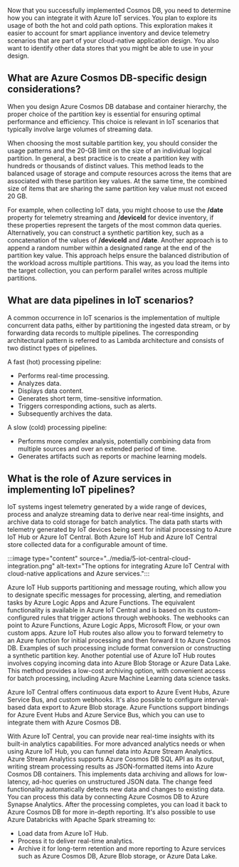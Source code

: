 ﻿Now that you successfully implemented Cosmos DB, you need to determine how you can integrate it with Azure IoT services. You plan to explore its usage of both the hot and cold path options. This exploration makes it easier to account for smart appliance inventory and device telemetry scenarios that are part of your cloud-native application design. You also want to identify other data stores that you might be able to use in your design.

## What are Azure Cosmos DB-specific design considerations?

When you design Azure Cosmos DB database and container hierarchy, the proper choice of the partition key is essential for ensuring optimal performance and efficiency. This choice is relevant in IoT scenarios that typically involve large volumes of streaming data.

When choosing the most suitable partition key, you should consider the usage patterns and the 20-GB limit on the size of an individual logical partition. In general, a best practice is to create a partition key with hundreds or thousands of distinct values. This method leads to the balanced usage of storage and compute resources across the items that are associated with these partition key values. At the same time, the combined size of items that are sharing the same partition key value must not exceed 20 GB.

For example, when collecting IoT data, you might choose to use the **/date** property for telemetry streaming and **/deviceId** for device inventory, if these properties represent the targets of the most common data queries. Alternatively, you can construct a synthetic partition key, such as a concatenation of the values of **/deviceId** and **/date**. Another approach is to append a random number within a designated range at the end of the partition key value. This approach helps ensure the balanced distribution of the workload across multiple partitions. This way, as you load the items into the target collection, you can perform parallel writes across multiple partitions.

## What are data pipelines in IoT scenarios?

A common occurrence in IoT scenarios is the implementation of multiple concurrent data paths, either by partitioning the ingested data stream, or by forwarding data records to multiple pipelines. The corresponding architectural pattern is referred to as Lambda architecture and consists of two distinct types of pipelines.

A fast (hot) processing pipeline:

- Performs real-time processing.
- Analyzes data.
- Displays data content.
- Generates short term, time-sensitive information.
- Triggers corresponding actions, such as alerts.
- Subsequently archives the data.

A slow (cold) processing pipeline:

- Performs more complex analysis, potentially combining data from multiple sources and over an extended period of time.
- Generates artifacts such as reports or machine learning models.

## What is the role of Azure services in implementing IoT pipelines?

IoT systems ingest telemetry generated by a wide range of devices, process and analyze streaming data to derive near real-time insights, and archive data to cold storage for batch analytics. The data path starts with telemetry generated by IoT devices being sent for initial processing to Azure IoT Hub or Azure IoT Central. Both Azure IoT Hub and Azure IoT Central store collected data for a configurable amount of time.

:::image type="content" source="../media/5-iot-central-cloud-integration.png" alt-text="The options for integrating Azure IoT Central with cloud-native applications and Azure services.":::

Azure IoT Hub supports partitioning and message routing, which allow you to designate specific messages for processing, alerting, and remediation tasks by Azure Logic Apps and Azure Functions. The equivalent functionality is available in Azure IoT Central and is based on its custom-configured rules that trigger actions through webhooks. The webhooks can point to Azure Functions, Azure Logic Apps, Microsoft Flow, or your own custom apps. Azure IoT Hub routes also allow you to forward telemetry to an Azure function for initial processing and then forward it to Azure Cosmos DB. Examples of such processing include format conversion or constructing a synthetic partition key. Another potential use of Azure IoT Hub routes involves copying incoming data into Azure Blob Storage or Azure Data Lake. This method provides a low-cost archiving option, with convenient access for batch processing, including Azure Machine Learning data science tasks.

Azure IoT Central offers continuous data export to Azure Event Hubs, Azure Service Bus, and custom webhooks. It's also possible to configure interval-based data export to Azure Blob storage. Azure Functions support bindings for Azure Event Hubs and Azure Service Bus, which you can use to integrate them with Azure Cosmos DB.

With Azure IoT Central, you can provide near real-time insights with its built-in analytics capabilities. For more advanced analytics needs or when using Azure IoT Hub, you can funnel data into Azure Stream Analytics. Azure Stream Analytics supports Azure Cosmos DB SQL API as its output, writing stream processing results as JSON-formatted items into Azure Cosmos DB containers. This implements data archiving and allows for low-latency, ad-hoc queries on unstructured JSON data. The change feed functionality automatically detects new data and changes to existing data. You can process this data by connecting Azure Cosmos DB to Azure Synapse Analytics. After the processing completes, you can load it back to Azure Cosmos DB for more in-depth reporting. It's also possible to use Azure Databricks with Apache Spark streaming to:

- Load data from Azure IoT Hub.
- Process it to deliver real-time analytics.
- Archive it for long-term retention and more reporting to Azure services such as Azure Cosmos DB, Azure Blob storage, or Azure Data Lake.

